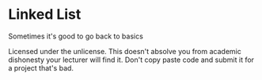 # Linked List
Sometimes it's good to go back to basics

Licensed under the unlicense.
This doesn't absolve you from academic dishonesty your lecturer will find it. Don't copy paste code and submit it for a project that's bad.

